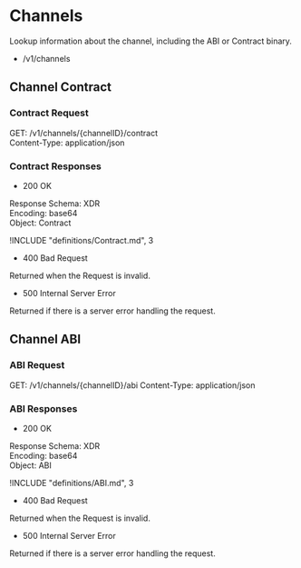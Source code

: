 # Channels

Lookup information about the channel, including the ABI or Contract binary.

- /v1/channels

## Channel Contract

### Contract Request

GET: /v1/channels/{channelID}/contract  
Content-Type: application/json  

### Contract Responses

- 200 OK

Response Schema: XDR  
Encoding: base64  
Object: Contract

!INCLUDE "definitions/Contract.md", 3

- 400 Bad Request

Returned when the Request is invalid.

- 500 Internal Server Error

Returned if there is a server error handling the request.

## Channel ABI

### ABI Request

GET: /v1/channels/{channelID}/abi
Content-Type: application/json  

### ABI Responses

- 200 OK

Response Schema: XDR  
Encoding: base64  
Object: ABI

!INCLUDE "definitions/ABI.md", 3

- 400 Bad Request

Returned when the Request is invalid.

- 500 Internal Server Error

Returned if there is a server error handling the request.
